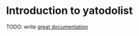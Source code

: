 # Introduction to yatodolist

TODO: write [great documentation](http://jacobian.org/writing/what-to-write/)
